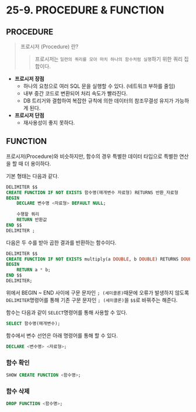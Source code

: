 # 25-9. PROCEDURE & FUNCTION

## PROCEDURE

> 프로시저 (Procedure) 란?
> > 프로시저는 `일련의 쿼리를 모아 마치 하나의 함수처럼 실행`하기 위한 쿼리 집합이다.

+ __프로시저 장점__
  + 하나의 요청으로 여러 SQL 문을 실행할 수 있다. (네트워크 부하를 줄임)
  + 내부 중간 코드로 변환되어 처리 속도가 빨라진다.
  + DB 트리거와 결합하여 복잡한 규칙에 의한 데이터의 참조무결성 유지가 가능하게 된다.
+ __프로시저 단점__
  + 재사용성이 좋지 못하다.

    
## FUNCTION

프로시저(Procedure)와 비슷하지만, 함수의 경우 특별한 데이터 타입으로 특별한 연산을 할 때 더 용이하다.

기본 형태는 다음과 같다.

```sql
DELIMITER $$
CREATE FUNCTION IF NOT EXISTS 함수명(매개변수 자료형) RETURNS 반환_자료형
BEGIN
    DECLARE 변수명 <자료형> DEFAULT NULL;
    
    수행할 쿼리
    RETURN 반환값
END $$
DELIMITER ;
```

다음은 두 수를 받아 곱한 결과를 반환하는 함수이다.

```sql
DELIMITER $$
CREATE FUNCTION IF NOT EXISTS multiply(a DOUBLE, b DOUBLE) RETURNS DOUBLE
BEGIN
    RETURN a * b;
END $$
DELIMITER;
```

위에서 BEGIN ~ END 사이에 구문 문자인 `; (세미콜론)`때문에 오류가 발생하지 않도록 `DELIMITER`명령어를 통해 기존 구문 문자인
`; (세미콜론)`을 `$$`로 바꿔주는 해준다.

함수는 다음과 같이 `SELECT`명령어를 통해 사용할 수 있다.

```sql
SELECT 함수명(매개변수);
```

함수에서 변수 선언은 아래 명령어를 통해 할 수 있다. 

```sql
DECLARE <변수명> <자료형>;
```

### 함수 확인

```sql
SHOW CREATE FUNCTION <함수명>;
```

### 함수 삭제

```sql
DROP FUNCTION <함수명>;
```